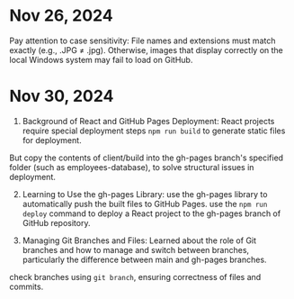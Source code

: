 # Nov 26, 2024

Pay attention to case sensitivity: File names and extensions must match exactly (e.g., .JPG ≠ .jpg). Otherwise, images that display correctly on the local Windows system may fail to load on GitHub.

# Nov 30, 2024

1. Background of React and GitHub Pages Deployment:
   React projects require special deployment steps
   `npm run build` to generate static files for deployment.

But copy the contents of client/build into the gh-pages branch's specified folder (such as employees-database), to solve structural issues in deployment.

2. Learning to Use the gh-pages Library:
   use the gh-pages library to automatically push the built files to GitHub Pages.
   use the `npm run deploy` command to deploy a React project to the gh-pages branch of GitHub repository.

3. Managing Git Branches and Files:
   Learned about the role of Git branches and how to manage and switch between branches, particularly the difference between main and gh-pages branches.

check branches using `git branch`, ensuring correctness of files and commits.
